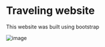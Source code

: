 # Traveling website

This website was built using bootstrap

![image](https://user-images.githubusercontent.com/112868702/233788927-27881601-0e97-4ad1-8ec7-ba2e43d91f8b.png)
